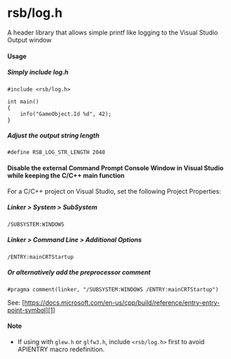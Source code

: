 # rsb/log.h

A header library that allows simple printf like logging to the Visual Studio Output window

#### Usage

##### Simply include log.h

```     
#include <rsb/log.h>  

int main() 
{ 
    info("GameObject.Id %d", 42); 
}
```

##### Adjust the output string length

```    
#define RSB_LOG_STR_LENGTH 2048
```

#### Disable the external Command Prompt Console Window in Visual Studio while keeping the C/C++ main function
 
For a C/C++ project on Visual Studio, set the following Project Properties:

##### Linker > System > SubSystem
 
```/SUBSYSTEM:WINDOWS```
  
##### Linker > Command Line > Additional Options
 
```/ENTRY:mainCRTStartup```

##### Or alternatively add the preprocessor comment
 
```#pragma comment(linker, "/SUBSYSTEM:WINDOWS /ENTRY:mainCRTStartup")```
 
See: [https://docs.microsoft.com/en-us/cpp/build/reference/entry-entry-point-symbol][1]

#### Note

- If using with `glew.h` or `glfw3.h`, include `<rsb/log.h>` first to avoid APIENTRY macro redefinition.
 
 [1]: https://docs.microsoft.com/en-us/cpp/build/reference/entry-entry-point-symbol
